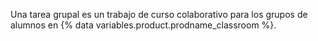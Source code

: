 Una tarea grupal es un trabajo de curso colaborativo para los grupos de alumnos en {% data variables.product.prodname_classroom %}.
